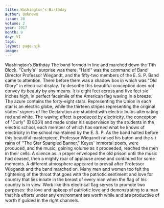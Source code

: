 ```yaml
---
title: Washington’s Birthday
author: Unknown
issue: 28
volume: 2
year: 1917
month: 9
day: VI
tags:
layout: page.njk
image:
---
```

Washington’s Birthday   The band formed in line and marched down the 11th Block. "Curly's'' surprise was there. "Halt!" was the command of Band Director Professor Wiegandt, and the fifty-two members of the E. S. P. Band came to attention. There before them was a shadow box in which was "Old Glory" in electrical display. To describe this beautiful conception does not convey its beauty by any means. It is eight feet across and five feet six inches high, in perfect facsimile of the American flag waving in a breeze. The azure contains the forty-eight stars. Representing the Union in each star is an electric globe, while the thirteen stripes representing the original states' signers of the Declaration are studded with electric bulbs alternating red and white. The waving effect is produced by electricity, the conception of "Curly" (B 8361) and made under his supervision by the students in the electric school, each member of which has earned what he knows of electricity in the school maintained by the E. S. P.   As the band halted before this beautiful masterpiece, Professor Wiegandt raised his baton and the s t rains of ''The Star Spangled Banner," Keyes' immortal poem, were produced, and the music, gaining volume as it proceeded, reached the men in their cells. A silence as in prayer enveloped the old prison until the music had ceased, then a mighty roar of applause arose and continued for some moments. A different atmosphere appeared to prevail after Professor Wiegandt and the band marched on. Many men and women too felt the tightening of the throat that  goes with the patriotic sentiment and love for country that lies innate in the breast of every man when the flag of his country is in view. Work like this electrical flag serves to promote two purposes: the love and upkeep of patriotic love and demonstrating to a man that his efforts under any environment are worth while and are productive of worth if guided in the right channels.      
